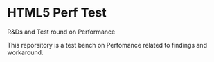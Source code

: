 # HTML5 Perf Test
R&amp;Ds and Test round on Performance

This reporsitory is a test bench on Perfomance related to findings and workaround.
